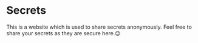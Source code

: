 # Secrets
This is a website which is used to share secrets anonymously. Feel free to share your secrets as they are secure here.😉
